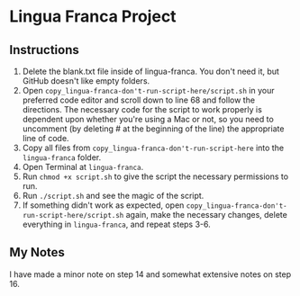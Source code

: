 # Lingua Franca Project

## Instructions

1. Delete the blank.txt file inside of lingua-franca. You don't need it, but GitHub doesn't like empty folders.
2. Open `copy_lingua-franca-don't-run-script-here/script.sh` in your preferred code editor and scroll down to line 68 and follow the directions. The necessary code for the script to work properly is dependent upon whether you're using a Mac or not, so you need to uncomment (by deleting # at the beginning of the line) the appropriate line of code.
3. Copy all files from `copy_lingua-franca-don't-run-script-here` into the `lingua-franca` folder.
4. Open Terminal at `lingua-franca`.
5. Run `chmod +x script.sh` to give the script the necessary permissions to run.
6. Run `./script.sh` and see the magic of the script.
7. If something didn't work as expected, open `copy_lingua-franca-don't-run-script-here/script.sh` again, make the necessary changes, delete everything in `lingua-franca`, and repeat steps 3-6.

## My Notes

I have made a minor note on step 14 and somewhat extensive notes on step 16.